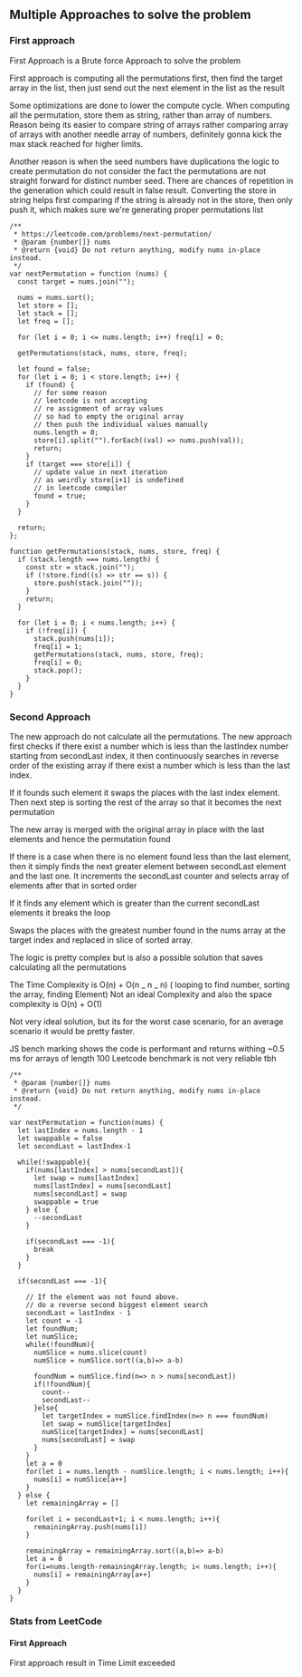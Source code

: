 ## Multiple Approaches to solve the problem

### First approach

First Approach is a Brute force Approach to solve the problem

First approach is computing all the permutations first, then find the target
array in the list, then just send out the next element in the list
as the result

Some optimizations are done to lower the compute cycle. When computing all
the permutation, store them as string, rather than array of numbers.
Reason being its easier to compare string of arrays rather comparing
array of arrays with another needle array of numbers, definitely gonna
kick the max stack reached for higher limits.

Another reason is when the seed numbers have duplications the logic to
create permutation do not consider the fact the permutations are not
straight forward for distinct number seed. There are chances of repetition
in the generation which could result in false result.
Converting the store in string helps first comparing if the string is
already not in the store, then only push it, which makes sure we're generating
proper permutations list

```
/**
 * https://leetcode.com/problems/next-permutation/
 * @param {number[]} nums
 * @return {void} Do not return anything, modify nums in-place instead.
 */
var nextPermutation = function (nums) {
  const target = nums.join("");

  nums = nums.sort();
  let store = [];
  let stack = [];
  let freq = [];

  for (let i = 0; i <= nums.length; i++) freq[i] = 0;

  getPermutations(stack, nums, store, freq);

  let found = false;
  for (let i = 0; i < store.length; i++) {
    if (found) {
      // for some reason
      // leetcode is not accepting
      // re assignment of array values
      // so had to empty the original array
      // then push the individual values manually
      nums.length = 0;
      store[i].split("").forEach((val) => nums.push(val));
      return;
    }
    if (target === store[i]) {
      // update value in next iteration
      // as weirdly store[i+1] is undefined
      // in leetcode compiler
      found = true;
    }
  }

  return;
};

function getPermutations(stack, nums, store, freq) {
  if (stack.length === nums.length) {
    const str = stack.join("");
    if (!store.find((s) => str == s)) {
      store.push(stack.join(""));
    }
    return;
  }

  for (let i = 0; i < nums.length; i++) {
    if (!freq[i]) {
      stack.push(nums[i]);
      freq[i] = 1;
      getPermutations(stack, nums, store, freq);
      freq[i] = 0;
      stack.pop();
    }
  }
}

```

### Second Approach

The new approach do not calculate all the permutations.
The new approach first checks if there exist a number
which is less than the lastIndex number starting from
secondLast index, it then continuously searches in reverse order
of the existing array if there exist a number which is
less than the last index.

If it founds such element it swaps the places with the last
index element. Then next step is sorting the rest of the array
so that it becomes the next permutation

The new array is merged with the original array in place
with the last elements and hence the permutation found

If there is a case when there is no element found less than the last
element, then it simply finds the next greater element between secondLast
element and the last one. It increments the secondLast counter
and selects array of elements after that in sorted order

If it finds any element which is greater than the current secondLast
elements it breaks the loop

Swaps the places with the greatest number found in the nums array
at the target index and replaced in slice of sorted array.

The logic is pretty complex but is also a possible solution
that saves calculating all the permutations

The Time Complexity is O(n) + O(n _ n _ n) ( looping to find number, sorting the array, finding Element)
Not an ideal Complexity and also the space complexity is O(n) + O(1)

Not very ideal solution, but its for the worst case scenario, for an average
scenario it would be pretty faster.

JS bench marking shows the code is performant and returns withing ~0.5 ms for arrays of length 100
Leetcode benchmark is not very reliable tbh

```
/**
 * @param {number[]} nums
 * @return {void} Do not return anything, modify nums in-place instead.
 */

var nextPermutation = function(nums) {
  let lastIndex = nums.length - 1
  let swappable = false
  let secondLast = lastIndex-1

  while(!swappable){
    if(nums[lastIndex] > nums[secondLast]){
      let swap = nums[lastIndex]
      nums[lastIndex] = nums[secondLast]
      nums[secondLast] = swap
      swappable = true
    } else {
      --secondLast
    }

    if(secondLast === -1){
      break
    }
  }

  if(secondLast === -1){

    // If the element was not found above.
    // do a reverse second biggest element search
    secondLast = lastIndex - 1
    let count = -1
    let foundNum;
    let numSlice;
    while(!foundNum){
      numSlice = nums.slice(count)
      numSlice = numSlice.sort((a,b)=> a-b)

      foundNum = numSlice.find(n=> n > nums[secondLast])
      if(!foundNum){
        count--
        secondLast--
      }else{
        let targetIndex = numSlice.findIndex(n=> n === foundNum)
        let swap = numSlice[targetIndex]
        numSlice[targetIndex] = nums[secondLast]
        nums[secondLast] = swap
      }
    }
    let a = 0
    for(let i = nums.length - numSlice.length; i < nums.length; i++){
      nums[i] = numSlice[a++]
    }
  } else {
    let remainingArray = []

    for(let i = secondLast+1; i < nums.length; i++){
      remainingArray.push(nums[i])
    }

    remainingArray = remainingArray.sort((a,b)=> a-b)
    let a = 0
    for(i=nums.length-remainingArray.length; i< nums.length; i++){
      nums[i] = remainingArray[a++]
    }
  }
}
```

### Stats from LeetCode

#### First Approach

First approach result in Time Limit exceeded
